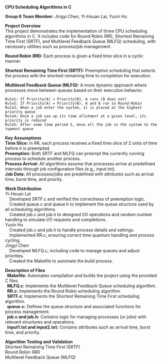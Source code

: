 **CPU Scheduling Algorithms in C**

**Group 6 Team Member:**
Jingyi Chen, Yi-Hsuan Lai, Yuxin Hu


**Project Overview**<br />
This project demonstrates the implementation of three CPU scheduling algorithms in C. It includes code for Round Robin (RR), Shortest Remaining Time First (SRTF), and Multilevel Feedback Queue (MLFQ) scheduling, with necessary utilities such as process/job management.<br />

**Round Robin (RR):** Each process is given a fixed time slice in a cyclic manner.<br />

**Shortest Remaining Time First (SRTF):** Preemptive scheduling that selects the process with the shortest remaining time to completion for execution.<br />

**Multilevel Feedback Queue (MLFQ):** A more dynamic approach where processes move between queues based on their execution behavior.<br />

	Rule1: If Priority(A) > Priority(B), A runs (B does not)
	Rule2: If Priority(A) = Priority(B), A and B run in Round-Robin
	Rule3: When a job enter the system, it is placed at the highest priority queue
	Rule4: Once a job use up its time allotment at a given level, its priority is reduced
	Rule5: After some time period S, move all the job in the system to the topmost queue

**Key Assumptions**<br />
**Time Slice:** In RR, each process receives a fixed time slice of 2 units of time before it is preempted.<br />
**Preemption:**  Both SRTF and MLFQ can preempt the currently running process to schedule another process.<br />
**Process Arrival:** All algorithms assume that processes arrive at predefined intervals through job configuration files (e.g., input.txt).<br />
**Job Data:** All processes/jobs are predefined with attributes such as arrival time, burst time, and priority.<br />

**Work Distribution**<br />
Yi-Hsuan Lai<br />
	&emsp;Developed SRTF.c and verified the correctness of preemption logic.<br />
	&emsp;Created queue.c and queue.h to implement the queue structure used by all scheduling algorithms.<br />
	&emsp;Created job.c and job.h to designed I/O operations and random number handling to simulate I/O requests and completions.<br />
Yuxin Hu<br />
	&emsp;Created job.c and job.h to handle process details and settings.<br />
	&emsp;Implemented RR.c, ensuring correct time quantum handling and process cycling.<br />
Jingyi Chen<br />
	&emsp;Developed MLFQ.c, including code to manage queues and adjust priorities.<br />
	&emsp;Created the Makefile to automate the build process.<br />

**Description of Files**<br />
&ensp;**Makefile:** Automates compilation and builds the project using the provided C files.<br />
&ensp;**MLFQ.c**: Implements the Multilevel Feedback Queue scheduling algorithm.<br />
&ensp;**RR.c:** Implements the Round Robin scheduling algorithm.<br />
&ensp;**SRTF.c**: Implements the Shortest Remaining Time First scheduling algorithm.<br />
&ensp;**queue.c:** Defines the queue structure and associated functions for process management.<br />
&ensp;**job.c and job.h:** Contains logic for managing processes (or jobs) with relevant structures and operations.<br />
&ensp;**input1.txt and input2.txt:** Contains attributes such as arrival time, burst time, and priority.<br />


**Algorithm Testing and Validation**<br />
Shortest Remaining Time First (SRTF)<br />
Round Robin (RR)<br />
Multilevel Feedback Queue (MLFQ)<br />



